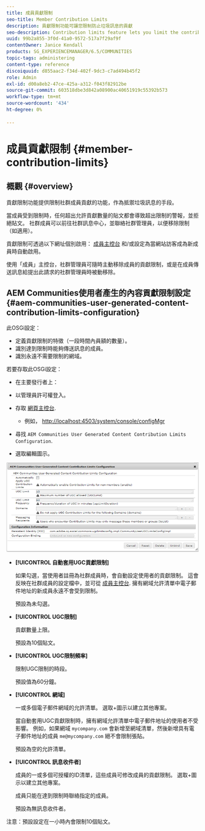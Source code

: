 ```yaml
---
title: 成員貢獻限制
seo-title: Member Contribution Limits
description: 貢獻限制功能可讓您限制防止垃圾訊息的貢獻
seo-description: Contribution limits feature lets you limit the contributions to protect against spam
uuid: 99b2a855-3f0d-41a0-9572-517a7f29af9f
contentOwner: Janice Kendall
products: SG_EXPERIENCEMANAGER/6.5/COMMUNITIES
topic-tags: administering
content-type: reference
discoiquuid: d855aac2-f34d-402f-9dc3-c7ad494b45f2
role: Admin
exl-id: d00a8eb2-47ce-425a-a312-f043f82912be
source-git-commit: 603518dbe3d842a08900ac40651919c55392b573
workflow-type: tm+mt
source-wordcount: '434'
ht-degree: 0%

---
```


# 成員貢獻限制 {#member-contribution-limits}

## 概觀 {#overview}

貢獻限制功能提供限制社群成員貢獻的功能，作為抵禦垃圾訊息的手段。

當成員受到限制時，任何超出允許貢獻數量的貼文都會導致超出限制的警報，並拒絕貼文。 社群成員可以前往社群訊息中心，並聯絡社群管理員，以便移除限制（如適用）。

貢獻限制可透過以下網址個別啟用： [成員主控台](members.md) 和/或設定為當網站訪客成為新成員時自動啟用。

使用「成員」主控台，社群管理員可隨時主動移除成員的貢獻限制，或是在成員傳送訊息給提出此請求的社群管理員時被動移除。

## AEM Communities使用者產生的內容貢獻限制設定 {#aem-communities-user-generated-content-contribution-limits-configuration}

此OSGi設定：

* 定義貢獻限制的特徵（一段時間內員額的數量）。
* 識別達到限制時能夠傳送訊息的成員。
* 識別永遠不需要限制的網域。

若要存取此OSGi設定：

* 在主要發行者上：
* 以管理員許可權登入。
* 存取 [網頁主控台](../../help/sites-deploying/configuring-osgi.md).

   * 例如， [http://localhost:4503/system/console/configMgr](http://localhost:4503/system/console/configMgr)

* 尋找 `AEM Communities User Generated Content Contribution Limits Configuration`.
* 選取編輯圖示。

![configure-limits](assets/configure-limits.png)

* **[!UICONTROL 自動套用UGC貢獻限制]**

   如果勾選，當使用者註冊為社群成員時，會自動設定使用者的貢獻限制。 這會反映在社群成員的設定檔中，並可從 [成員主控台](members.md). 擁有網域允許清單中電子郵件地址的新成員永遠不會受到限制。

   預設為未勾選。

* **[!UICONTROL UGC限制]**

   貢獻數量上限。

   預設為10個貼文。

* **[!UICONTROL UGC限制頻率]**

   限制UGC限制的時段。

   預設值為60分鐘。

* **[!UICONTROL 網域]**

   一或多個電子郵件網域的允許清單。 選取+圖示以建立其他專案。

   當自動套用UGC貢獻限制時，擁有網域允許清單中電子郵件地址的使用者不受影響。 例如，如果網域 `mycompany.com` 會新增至網域清單，然後新增具有電子郵件地址的成員 `me@mycompany.com` 絕不會限制張貼。

   預設為空的允許清單。

* **[!UICONTROL 訊息收件者]**

   成員的一或多個可授權的ID清單，這些成員可修改成員的貢獻限制。 選取+圖示以建立其他專案。

   成員只能在達到限制時聯絡指定的成員。

   預設為無訊息收件者。

注意：預設設定在一小時內會限制10個貼文。
